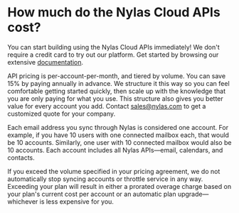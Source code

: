 # How much do the Nylas Cloud APIs cost?

You can start building using the Nylas Cloud APIs immediately! We don't require a credit card to try out our platform. Get started by browsing our extensive [documentation](https://www.nylas.com/docs).

API pricing is per-account-per-month, and tiered by volume. You can save 15% by paying annually in advance. We structure it this way so you can feel comfortable getting started quickly, then scale up with the knowledge that you are only paying for what you use. This structure also gives you better value for every account you add. Contact [sales@nylas.com](mailto:sales@nylas.com) to get a customized quote for your company.

Each email address you sync through Nylas is considered one account. For example, if you have 10 users with one connected mailbox each, that would be 10 accounts. Similarly, one user with 10 connected mailbox would also be 10 accounts. Each account includes all Nylas APIs—email, calendars, and contacts.

If you exceed the volume specified in your pricing agreement, we do not automatically stop syncing accounts or throttle service in any way. Exceeding your plan will result in either a prorated overage charge based on your plan's current cost per account or an automatic plan upgrade—whichever is less expensive for you.


